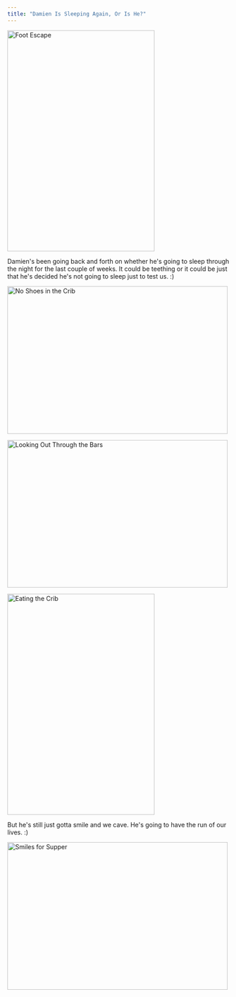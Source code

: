 ```yaml
---
title: "Damien Is Sleeping Again, Or Is He?"
---
```

<p><a href="https://www.flickr.com/photos/lemon/2364694861/" class="tt-flickr"><img src="https://farm3.static.flickr.com/2164/2364694861_82546c8940.jpg" alt="Foot Escape" width="334" height="500" border="0" /></a></p>
<p>Damien's been going back and forth on whether he's going to sleep through the night for the last couple of weeks.  It could be teething or it could be just that he's decided he's not going to sleep just to test us.  :)</p>
<p><a href="https://www.flickr.com/photos/lemon/2364697259/" class="tt-flickr"><img src="https://farm3.static.flickr.com/2229/2364697259_116cf8416e.jpg" alt="No Shoes in the Crib" width="500" height="334" border="0" /></a></p>
<p><a href="https://www.flickr.com/photos/lemon/2365523446/" class="tt-flickr"><img src="https://farm3.static.flickr.com/2370/2365523446_75caa3e62a.jpg" alt="Looking Out Through the Bars" width="500" height="334" border="0" /></a></p>
<p><a href="https://www.flickr.com/photos/lemon/2365525890/" class="tt-flickr"><img src="https://farm3.static.flickr.com/2238/2365525890_f460913cc9.jpg" alt="Eating the Crib" width="334" height="500" border="0" /></a></p>
<p>But he's still just gotta smile and we cave.  He's going to have the run of our lives.  :)</p>
<p><a href="https://www.flickr.com/photos/lemon/2364701001/" class="tt-flickr"><img src="https://farm4.static.flickr.com/3208/2364701001_eaaf9724c8.jpg" alt="Smiles for Supper" width="500" height="334" border="0" /></a></p>
